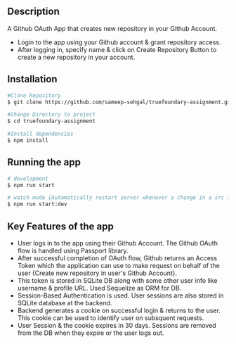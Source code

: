 ## Description

A Github OAuth App that creates new repository in your Github Account.

- Login to the app using your Github account & grant repository access.
- After logging in, specify name & click on Create Repository Button to create a new repository in your account.

## Installation

```bash
#Clone Repository
$ git clone https://github.com/sameep-sehgal/truefoundary-assignment.git

#Change Directory to project
$ cd truefoundary-assignment

#Install dependencies
$ npm install
```

## Running the app

```bash
# development
$ npm run start

# watch mode {Automatically restart server whenever a change in a src file is saved}
$ npm run start:dev
```

## Key Features of the app
- User logs in to the app using their Github Account. The Github OAuth flow is handled using Passport library.
- After successful completion of OAuth flow, Github returns an Access Token which the application can use to make request on behalf of the user {Create new repository in user's Github Account}.
- This token is stored in SQLite DB along with some other user info like username & profile URL. Used Sequelize as ORM for DB.
- Session-Based Authentication is used. User sessions are also stored in SQLite database at the backend.
- Backend generates a cookie on successful login & returns to the user. This cookie can be used to identify user on subsquent requests.
- User Session & the cookie expires in 30 days. Sessions are removed from the DB when they expire or the user logs out.